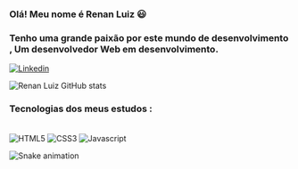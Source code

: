 
### Olá! Meu nome é  Renan Luiz  😃
### Tenho uma grande paixão por este  mundo de desenvolvimento , Um desenvolvedor Web em desenvolvimento.
[![Linkedin](https://img.shields.io/badge/LinkedIn-0077B5?style=for-the-badge&logo=linkedin&logoColor=white)](https://www.linkedin.com/in/renanluiz96/)

![Renan Luiz GitHub stats](https://github-readme-stats.vercel.app/api?username=Renanluiz96&show_icons=true&theme=dracula)

### Tecnologias dos meus estudos :

<div style="display: inline_block"><br/>
  <img align="center" alt="HTML5" src="https://img.shields.io/badge/HTML5-E34F26?style=for-the-badge&logo=html5&logoColor=white" />
  <img align="center" alt="CSS3" src="https://img.shields.io/badge/CSS-239120?&style=for-the-badge&logo=css3&logoColor=white" />
  <img align="center" alt="Javascript" src="https://img.shields.io/badge/JavaScript-F7DF1E?style=for-the-badge&logo=javascript&logoColor=black" />
</div>

![Snake animation](https://github.com/Renanluiz96/Renanluiz96/blob/output/github-contribution-grid-snake.svg)

